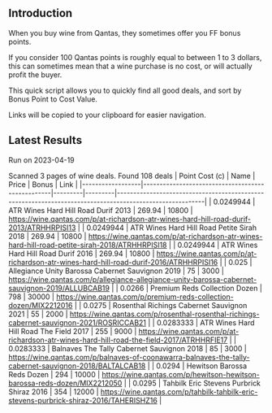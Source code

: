 ## Introduction

When you buy wine from Qantas, they sometimes offer you FF bonus points. 

If you consider 100 Qantas points is roughly equal to between 1 to 3 dollars, this can sometimes mean that a wine purchase is no cost, or will actually profit the buyer.

This quick script allows you to quickly find all good deals, and sort by Bonus Point to Cost Value.

Links will be copied to your clipboard for easier navigation.

## Latest Results

Run on 2023-04-19

Scanned 3 pages of wine deals.
Found 108 deals
|   Point Cost (c) | Name                                             |   Price |   Bonus | Link                                                                                                    |
|------------------|--------------------------------------------------|---------|---------|---------------------------------------------------------------------------------------------------------|
|        0.0249944 | ATR Wines Hard Hill Road Durif 2013              |  269.94 |   10800 | https://wine.qantas.com/p/at-richardson-atr-wines-hard-hill-road-durif-2013/ATRHHRPISI13                |
|        0.0249944 | ATR Wines Hard Hill Road Petite Sirah 2018       |  269.94 |   10800 | https://wine.qantas.com/p/at-richardson-atr-wines-hard-hill-road-petite-sirah-2018/ATRHHRPISI18         |
|        0.0249944 | ATR Wines Hard Hill Road Durif 2016              |  269.94 |   10800 | https://wine.qantas.com/p/at-richardson-atr-wines-hard-hill-road-durif-2016/ATRHHRPISI16                |
|        0.025     | Allegiance Unity Barossa Cabernet Sauvignon 2019 |   75    |    3000 | https://wine.qantas.com/p/allegiance-allegiance-unity-barossa-cabernet-sauvignon-2019/ALLUBCAB19        |
|        0.0266    | Premium Reds Collection Dozen                    |  798    |   30000 | https://wine.qantas.com/p/premium-reds-collection-dozen/MIX2212016                                      |
|        0.0275    | Rosenthal Richings Cabernet Sauvignon 2021       |   55    |    2000 | https://wine.qantas.com/p/rosenthal-rosenthal-richings-cabernet-sauvignon-2021/ROSRICCAB21              |
|        0.0283333 | ATR Wines Hard Hill Road The Field 2017          |  255    |    9000 | https://wine.qantas.com/p/at-richardson-atr-wines-hard-hill-road-the-field-2017/ATRHHRFIE17             |
|        0.0283333 | Balnaves The Tally Cabernet Sauvignon 2018       |   85    |    3000 | https://wine.qantas.com/p/balnaves-of-coonawarra-balnaves-the-tally-cabernet-sauvignon-2018/BALTALCAB18 |
|        0.0294    | Hewitson Barossa Reds Dozen                      |  294    |   10000 | https://wine.qantas.com/p/hewitson-hewitson-barossa-reds-dozen/MIX2212050                               |
|        0.0295    | Tahbilk Eric Stevens Purbrick Shiraz 2016        |  354    |   12000 | https://wine.qantas.com/p/tahbilk-tahbilk-eric-stevens-purbrick-shiraz-2016/TAHERISHZ16                 |

